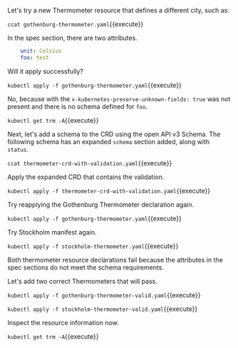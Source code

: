 Let's try a new Thermometer resource that defines a different city, such as:

`ccat gothenburg-thermometer.yaml`{{execute}}

In the spec section, there are two attributes.

```yaml
    unit: Celsius
    foo: test
```

Will it apply successfully?

`kubectl apply -f gothenburg-thermometer.yaml`{{execute}}

No, because with the `x-kubernetes-preserve-unknown-fields: true` was not present and there is no schema defined for `foo`.

`kubectl get trm -A`{{execute}}

Next, let's add a schema to the CRD using the open API v3 Schema. The following schema has an expanded `schema` section added, along with `status`.

`ccat thermometer-crd-with-validation.yaml`{{execute}}

Apply the expanded CRD that contains the validation.

`kubectl apply -f thermometer-crd-with-validation.yaml`{{execute}}

Try reapplying the Gothenburg Thermometer declaration again.

`kubectl apply -f gothenburg-thermometer.yaml`{{execute}}

Try Stockholm manifest again.

`kubectl apply -f stockholm-thermometer.yaml`{{execute}}

Both thermometer resource declarations fail because the attributes in the spec sections do not meet the schema requirements.

Let's add two correct Thermometers that will pass.

`kubectl apply -f gothenburg-thermometer-valid.yaml`{{execute}}

`kubectl apply -f stockholm-thermometer-valid.yaml`{{execute}}

Inspect the resource information now.

`kubectl get trm -A`{{execute}}
